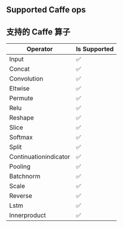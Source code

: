 ## Supported Caffe ops

## 支持的 Caffe 算子

| Operator | Is Supported |
|-------|------------------ |
| Input | ✅ |
| Concat | ✅ |
| Convolution | ✅ |
| Eltwise | ✅ |
| Permute | ✅ |
| Relu | ✅ |
| Reshape | ✅ |
| Slice | ✅ |
| Softmax | ✅ |
| Split | ✅ |
| Continuationindicator | ✅ |
| Pooling | ✅ |
| Batchnorm | ✅ |
| Scale | ✅ |
| Reverse | ✅ |
| Lstm | ✅ |
| Innerproduct | ✅ |
